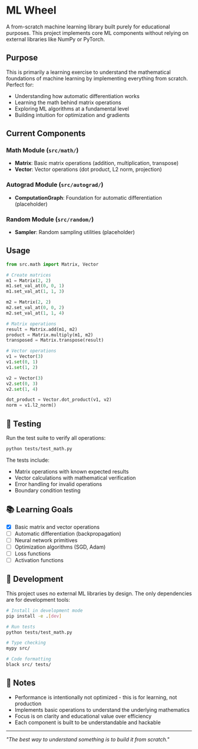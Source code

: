 # ML Wheel

A from-scratch machine learning library built purely for educational purposes. This project implements core ML components without relying on external libraries like NumPy or PyTorch.

## Purpose

This is primarily a learning exercise to understand the mathematical foundations of machine learning by implementing everything from scratch. Perfect for:

- Understanding how automatic differentiation works
- Learning the math behind matrix operations
- Exploring ML algorithms at a fundamental level
- Building intuition for optimization and gradients

## Current Components

### Math Module (`src/math/`)
- **Matrix**: Basic matrix operations (addition, multiplication, transpose)
- **Vector**: Vector operations (dot product, L2 norm, projection)

### Autograd Module (`src/autograd/`)
- **ComputationGraph**: Foundation for automatic differentiation (placeholder)

### Random Module (`src/random/`)
- **Sampler**: Random sampling utilities (placeholder)

## Usage

```python
from src.math import Matrix, Vector

# Create matrices
m1 = Matrix(2, 2)
m1.set_val_at(0, 0, 1)
m1.set_val_at(1, 1, 3)

m2 = Matrix(2, 2) 
m2.set_val_at(0, 0, 2)
m2.set_val_at(1, 1, 4)

# Matrix operations
result = Matrix.add(m1, m2)
product = Matrix.multiply(m1, m2)
transposed = Matrix.transpose(result)

# Vector operations
v1 = Vector(3)
v1.set(0, 1)
v1.set(1, 2)

v2 = Vector(3)
v2.set(0, 3)
v2.set(1, 4)

dot_product = Vector.dot_product(v1, v2)
norm = v1.l2_norm()
```

## 🧪 Testing

Run the test suite to verify all operations:

```bash
python tests/test_math.py
```

The tests include:
- Matrix operations with known expected results
- Vector calculations with mathematical verification
- Error handling for invalid operations
- Boundary condition testing

## 📚 Learning Goals

- [x] Basic matrix and vector operations
- [ ] Automatic differentiation (backpropagation)
- [ ] Neural network primitives
- [ ] Optimization algorithms (SGD, Adam)
- [ ] Loss functions
- [ ] Activation functions

## 🔧 Development

This project uses no external ML libraries by design. The only dependencies are for development tools:

```bash
# Install in development mode
pip install -e .[dev]

# Run tests
python tests/test_math.py

# Type checking
mypy src/

# Code formatting
black src/ tests/
```

## 📝 Notes

- Performance is intentionally not optimized - this is for learning, not production
- Implements basic operations to understand the underlying mathematics
- Focus is on clarity and educational value over efficiency
- Each component is built to be understandable and hackable

---

*"The best way to understand something is to build it from scratch."*

